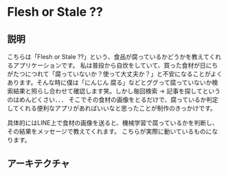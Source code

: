 # Flesh or Stale ??

## 説明
こちらは「Flesh or Stale ??」という、食品が腐っているかどうかを教えてくれるアプリケーションです。
私は普段から自炊をしていて、買った食材が日にちがたつにつれて「腐っていないか？使って大丈夫か？」と不安になることがよくあります。そんな時に僕は「にんじん 腐る」などとググって腐っていないか検索結果と照らし合わせて確認します笑。しかし毎回検索 → 記事を探してというのはめんどくさい．．．
そこでその食材の画像をとるだけで、腐っているか判定してくれる便利なアプリがあればいいなと思ったことが制作のきっかけです。

具体的にはLINE上で食材の画像を送ると、機械学習で腐っているかを判断し、その結果をメッセージで教えてくれます。
こちらが実際に動いているものになります。


## アーキテクチャ
